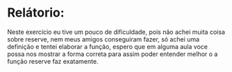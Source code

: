 # Relátorio:

Neste exercício eu tive um pouco de dificuldade, pois não achei muita coisa sobre reserve, nem meus amigos 
conseguiram fazer, só achei uma definição e tentei elaborar a função, espero que em alguma aula voce possa 
nos mostrar a forma correta para assim poder entender melhor o a função reserve faz exatamente.
